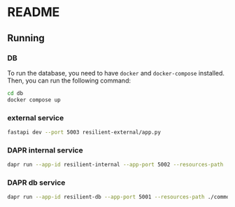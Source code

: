 # README

## Running

### DB

To run the database, you need to have `docker` and `docker-compose` installed. Then, you can run the following command:

```bash
cd db
docker compose up
```

### external service

```bash
fastapi dev --port 5003 resilient-external/app.py
```


### DAPR internal service

```bash
dapr run --app-id resilient-internal --app-port 5002 --resources-path ./common-resources -- python resilient-internal/app.py
```

### DAPR db service

```bash
dapr run --app-id resilient-db --app-port 5001 --resources-path ./common-resources,./resilient-db/.dapr/resources -- python resilient-db/app.py
```
